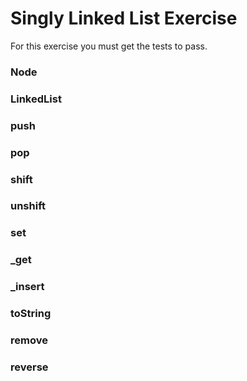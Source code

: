 # Singly Linked List Exercise

For this exercise you must get the tests to pass.

### Node

### LinkedList

### push

### pop

### shift

### unshift

### set

### _get

### _insert

### toString

### remove

### reverse

